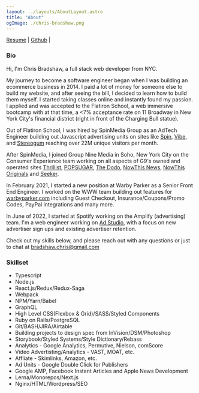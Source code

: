 ```yaml
---
layout: ../layouts/AboutLayout.astro
title: "About"
ogImage: ./chris-bradshaw.png
---
```


[Resume](https://drive.google.com/file/d/1uAae-9jnBlSS0UQ5TVx-vPqobjk1HF-C/view?usp=sharing) |
[Github](https://github.com/chrisbradshaw) |

### Bio

Hi, I'm Chris Bradshaw, a full stack web developer from NYC.

My journey to become a software engineer began when I was building an ecommerce business in 2014. I paid a lot of money for someone else to build my website, and after seeing the bill, I decided to learn how to build them myself. I started taking classes online and instantly found my passion. I applied and was accepted to the Flatiron School, a web immersive bootcamp with at that time, a <7% acceptance rate on 11 Broadway in New York City's financial district (right in front of the Charging Bull statue).

Out of Flatiron School, I was hired by SpinMedia Group as an AdTech Engineer building out Javascript advertising units on sites like [Spin](https://www.spin.com), [Vibe](https://www.vibe.com), and [Stereogum](https://www.stereogum.com) reaching over 22M unique visitors per month.

After SpinMedia, I joined Group Nine Media in Soho, New York City on the Consumer Experience team working on all aspects of G9's owned and operated sites [Thrillist](https://www.thrillist.com), [POPSUGAR](https://www.popsugar.com), [The Dodo](https://www.thedodo.com), [NowThis News](https://www.nowthisnews.com), [NowThis Originals](https://www.nowthisoriginals.com) and [Seeker](https://www.seeker.com).

In February 2021, I started a new position at Warby Parker as a Senior Front End Engineer. I worked on the WWW team building out features for [warbyparker.com](https://www.warbyparker.com) including Guest Checkout, Insurance/Coupons/Promo Codes, PayPal integrations and many more.

In June of 2022, I started at Spotify working on the Amplify (advertising) team. I'm a web engineer working on [Ad Studio](https://ads.spotify.com/en-US/), with a focus on new advertiser sign ups and existing advertiser retention.

Check out my skills below, and please reach out with any questions or just to chat at [bradshaw.chris@gmail.com](mailto:bradshaw.chris@gmail.com)

### Skillset

- Typescript
- Node.js
- React.js/Redux/Redux-Saga
- Webpack
- NPM/Yarn/Babel
- GraphQL
- High Level CSS(Flexbox & Grid)/SASS/Styled Components
- Ruby on Rails/PostgreSQL
- Git/BASH/JIRA/Airtable
- Building projects to design spec from InVision/DSM/Photoshop
- Storybook/Styled Systems/Style Dictionary/Rebass
- Analytics - Google Analytics, Permutive, Nielson, comScore
- Video Advertisting/Analytics - VAST, MOAT, etc.
- Affliate - Skimlinks, Amazon, etc.
- Ad Units - Google Double Click for Publishers
- Google AMP, Facebook Instant Articles and Apple News Development
- Lerna/Monorepos/Next.js
- Nginx/HTML/Wordpress/SEO
